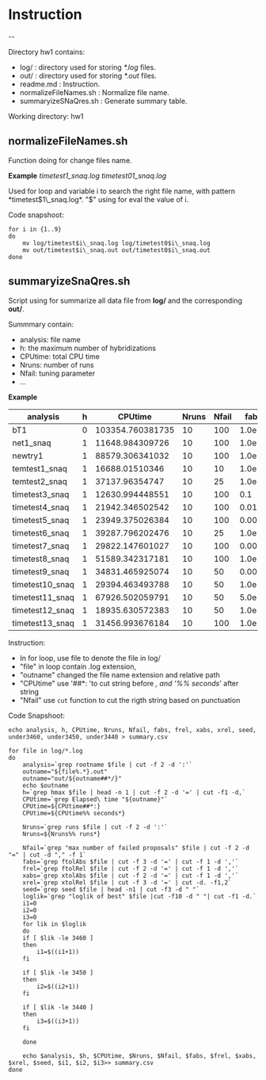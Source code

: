 # Instruction
--

Directory hw1 contains:

- log/ : directory used for storing _*.log_ files.
- out/ : directory used for storing _*.out_ files.
- readme.md : Instruction.
- normalizeFileNames.sh : Normalize file name. 
- summaryizeSNaQres.sh : Generate summary table.

Working directory: hw1

## normalizeFileNames.sh

Function doing for change files name.

**Example** _timetest1\_snaq.log timetest01\_snaq.log_

Used for loop and variable i to search the right file name, with
pattern *timetest$1\_snaq.log*. "$" using for eval the value of i. 

Code snapshoot:

```shell
for i in {1..9}
do
    mv log/timetest$i\_snaq.log log/timetest0$i\_snaq.log
    mv out/timetest$i\_snaq.out out/timetest0$i\_snaq.out
done
```

## summaryizeSnaQres.sh

Script using for summarize all data file from **log/** and the
corresponding **out/**.

Summmary contain:
 - analysis: file name
 - h: the maximum number of hybridizations
 - CPUtime: total CPU time
 - Nruns: number of runs
 - Nfail: tuning parameter
 - ...

**Example**

| analysis        | h | CPUtime          | Nruns | Nfail | fabs   | frel   | xabs   | xrel  | seed  | under3460 | under3450 | under3440 |
|-----------------|---|------------------|-------|-------|--------|--------|--------|-------|-------|-----------|-----------|-----------|
| bT1             | 0 | 103354.760381735 | 10    | 100   | 1.0e-6 | 1.0e-5 | 0.0001 | 0.001 | 66077 | 0         | 0         | 0         |
| net1_snaq       | 1 | 11648.984309726  | 10    | 100   | 1.0e-6 | 1.0e-5 | 0.0001 | 0.001 | 3322  | 1         | 1         | 1         |
| newtry1         | 1 | 88579.306341032  | 10    | 100   | 1.0e-6 | 1.0e-5 | 0.0001 | 0.001 | 36252 | 4         | 4         | 2         |
| temtest1_snaq   | 1 | 16688.01510346   | 10    | 10    | 1.0e-6 | 1.0e-5 | 0.0001 | 0.001 | 30312 | 2         | 1         | 0         |
| temtest2_snaq   | 1 | 37137.96354747   | 10    | 25    | 1.0e-6 | 1.0e-5 | 0.0001 | 0.001 | 28669 | 4         | 1         | 0         |
| timetest3_snaq  | 1 | 12630.994448551  | 10    | 100   | 0.1    | 0.1    | 0.0001 | 0.001 | 66086 | 0         | 0         | 0         |
| timetest4_snaq  | 1 | 21942.346502542  | 10    | 100   | 0.01   | 0.01   | 0.0001 | 0.001 | 62366 | 0         | 0         | 0         |
| timetest5_snaq  | 1 | 23949.375026384  | 10    | 100   | 0.005  | 0.005  | 0.0001 | 0.001 | 3888  | 2         | 1         | 0         |
| timetest6_snaq  | 1 | 39287.796202476  | 10    | 25    | 1.0e-6 | 1.0e-5 | 0.0001 | 0.001 | 14351 | 4         | 4         | 3         |
| timetest7_snaq  | 1 | 29822.147601027  | 10    | 100   | 0.005  | 0.005  | 0.0001 | 0.001 | 14351 | 5         | 5         | 0         |
| timetest8_snaq  | 1 | 51589.342317181  | 10    | 100   | 1.0e-6 | 1.0e-5 | 0.001  | 0.1   | 15989 | 3         | 2         | 1         |
| timetest9_snaq  | 1 | 34831.465925074  | 10    | 50    | 0.0001 | 1.0e-5 | 0.0001 | 0.001 | 45123 | 1         | 1         | 0         |
| timetest10_snaq | 1 | 29394.463493788  | 10    | 50    | 1.0e-5 | 0.0001 | 0.0001 | 0.001 | 37792 | 0         | 0         | 0         |
| timetest11_snaq | 1 | 67926.502059791  | 10    | 50    | 5.0e-6 | 1.0e-5 | 0.0001 | 0.001 | 25765 | 2         | 2         | 0         |
| timetest12_snaq | 1 | 18935.630572383  | 10    | 50    | 1.0e-6 | 1.0e-5 | 0.01   | 0.1   | 39416 | 4         | 0         | 0         |
| timetest13_snaq | 1 | 31456.993676184  | 10    | 100   | 1.0e-5 | 1.0e-5 | 0.01   | 0.1   | 38112 | 3         | 1         | 1         |

Instruction: 
- In for loop, use file to denote the file in log/
- "file" in loop contain .log extension,
- "outname" changed the file name extension and relative path
- "CPUtime" use '##*: 'to cut string before *, and '%% seconds*' after string
- "Nfail" use `cut` function to cut the rigth string based on punctuation 

Code Snapshoot:

```shell
echo analysis, h, CPUtime, Nruns, Nfail, fabs, frel, xabs, xrel, seed, under3460, under3450, under3440 > summary.csv

for file in log/*.log
do
    analysis=`grep rootname $file | cut -f 2 -d ':'`
    outname="${file%.*}.out"
    outname="out/${outname##*/}"
    echo $outname
    h=`grep hmax $file | head -n 1 | cut -f 2 -d '=' | cut -f1 -d,`
    CPUtime=`grep Elapsed\ time "${outname}"`
    CPUtime=${CPUtime##*:}
    CPUtime=${CPUtime%% seconds*}

    Nruns=`grep runs $file | cut -f 2 -d ':'`
    Nruns=${Nruns%% runs*}

    Nfail=`grep "max number of failed proposals" $file | cut -f 2 -d "=" | cut -d "," -f 1`
    fabs=`grep ftolAbs $file | cut -f 3 -d '=' | cut -f 1 -d ','` 
    frel=`grep ftolRel $file | cut -f 2 -d '=' | cut -f 1 -d ','`
    xabs=`grep xtolAbs $file | cut -f 2 -d '=' | cut -f 1 -d ','`
    xrel=`grep xtolRel $file | cut -f 3 -d '=' | cut -d. -f1,2`
    seed=`grep seed $file | head -n1 | cut -f3 -d " "`
    loglik=`grep "loglik of best" $file |cut -f10 -d " "| cut -f1 -d.`
    i1=0
    i2=0
    i3=0
    for lik in $loglik
    do
	if [ $lik -le 3460 ]
	then
	    i1=$((i1+1))
	fi

	if [ $lik -le 3450 ]
	then
	    i2=$((i2+1))
	fi

	if [ $lik -le 3440 ]
	then
	    i3=$((i3+1))
	fi

    done

    echo $analysis, $h, $CPUtime, $Nruns, $Nfail, $fabs, $frel, $xabs, $xrel, $seed, $i1, $i2, $i3>> summary.csv
done

```
